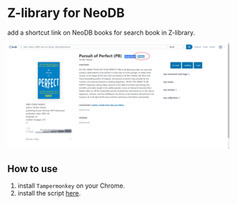 # Z-library for NeoDB

add a shortcut link on NeoDB books for search book in Z-library.

![Preveiw image](./assets/preview.png)

## How to use

1. install `Tampermonkey` on your Chrome.
2. install the script [here](https://greasyfork.org/en/scripts/501440-z-library-for-neodb).
